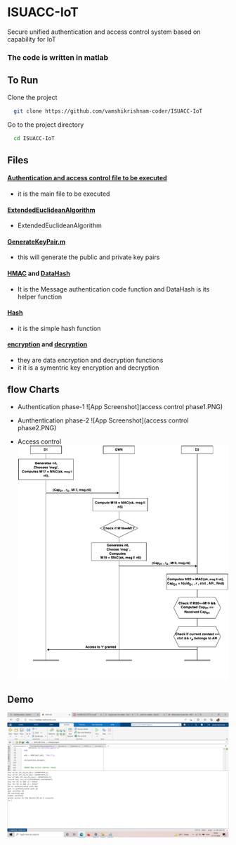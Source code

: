 # ISUACC-IoT
Secure unified authentication and access control system based on capability for IoT

### The code is written in matlab 

##  To Run 

Clone the project

```bash
  git clone https://github.com/vamshikrishnam-coder/ISUACC-IoT
```

Go to the project directory

```bash
  cd ISUACC-IoT
```


## Files

#### [Authentication and access control file to be executed](Authentication_and_AccessControl.m)
- it is the main file to be executed
#### [ExtendedEuclideanAlgorithm](ExtendedEuclideanAlgorithm.m)
- ExtendedEuclideanAlgorithm
#### [GenerateKeyPair.m](GenerateKeyPair.m)
- this will generate the public and private key pairs 
#### [HMAC](HMAC.m)  and [DataHash](DataHash.m)
- It is the Message authentication code function and DataHash is its helper function
#### [Hash](hash.m)
- it is the simple hash function 
#### [encryption](encoder.m) and [decryption](decoder.m)
- they are data encryption and decryption functions 
- it it is a symentric key encryption and decryption

## flow Charts
- Authentication  phase-1 
![App Screenshot](access control phase1.PNG)

- Aunthentication phase-2 
![App Screenshot](access control phase2.PNG)

- Access control 
![App Screenshot](accesscontrol.PNG)

## Demo

![App Screenshot](ss.PNG)
